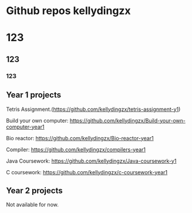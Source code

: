 Github repos kellydingzx
========================
# 123
## 123
### 123

Year 1 projects 
---------------
Tetris Assignment.(https://github.com/kellydingzx/tetris-assignment-y1)

Build your own computer: https://github.com/kellydingzx/Build-your-own-computer-year1 

Bio reactor: https://github.com/kellydingzx/Bio-reactor-year1 

Compiler: https://github.com/kellydingzx/compilers-year1

Java Coursework: https://github.com/kellydingzx/Java-coursework-y1 

C coursework: https://github.com/kellydingzx/c-coursework-year1


Year 2 projects
---------------
Not available for now.
